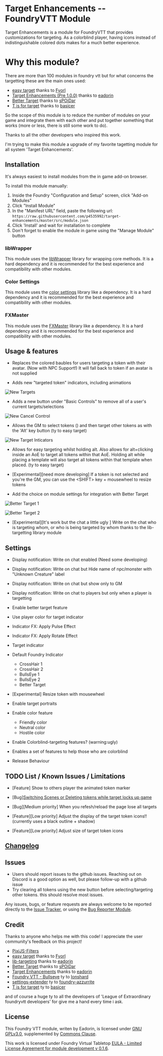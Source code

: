 # Target Enhancements -- FoundryVTT Module

Target Enhancements is a module for FoundryVTT that provides customizations for targeting. As a colorblind player, having icons instead of indistinguishable colored dots makes for a much better experience.

# Why this module?

There are more than 100 modules in foundry vtt but for what concerns the targetting these are the main ones used:

- [easy target](https://bitbucket.org/Fyorl/easy-target/src/master/) thanks to [Fyorl](https://bitbucket.org/%7Beee45cf2-a6e7-43d6-bded-8054de334101%7D/)
- [Target Enhancements (Pre 1.0.0)](https://github.com/eadorin/target-enhancements) thanks to [eadorin](https://github.com/eadorin) 
- [Better Target](https://github.com/sPOiDar/fvtt-module-better-target) thanks to [sPOiDar](https://github.com/sPOiDar/fvtt-module-better-target)
- [T is for target](https://github.com/basicer/foundryvtt-t-is-for-target) thanks to [basicer](https://github.com/basicer)

So the scope of this module is to reduce the number of modules on your game and integrate them with each other and put together something that works (more or less, there is still some work to do).

Thanks to all the other developers who inspired this work.

I'm trying to make this module a upgrade of my favorite tagetting module for all system 'Target Enhancements'.  
## Installation

It's always easiest to install modules from the in game add-on browser.

To install this module manually:
1.  Inside the Foundry "Configuration and Setup" screen, click "Add-on Modules"
2.  Click "Install Module"
3.  In the "Manifest URL" field, paste the following url:
`https://raw.githubusercontent.com/p4535992/target-enhancements/master/src/module.json`
4.  Click 'Install' and wait for installation to complete
5.  Don't forget to enable the module in game using the "Manage Module" button

### libWrapper

This module uses the [libWrapper](https://github.com/ruipin/fvtt-lib-wrapper) library for wrapping core methods. It is a hard dependency and it is recommended for the best experience and compatibility with other modules.

### Color Settings

This module uses the [color settings](https://github.com/ardittristan/VTTColorSettings) library like a dependency. It is a hard dependency and it is recommended for the best experience and compatibility with other modules.

### FXMaster

This module uses the [FXMaster](https://gitlab.com/mesfoliesludiques/foundryvtt-fxmaster) library like a dependency. It is a hard dependency and it is recommended for the best experience and compatibility with other modules.

## Usage & features

- Replaces the colored baubles for users targeting a token with their avatar. (Now with NPC Support!) It will fall back to token if an avatar is not supplied

- Adds new "targeted token" indicators, including animations

![New Targets](./img/screenshot_targets.png?raw=true)

- Adds a new button under "Basic Controls" to remove all of a user's current targets/selections

![New Cancel Control](./img/new_cancel_control.png?raw=true)

- Allows the GM to select tokens (<SELECTED>) and then target other tokens as <SELECTED> with the 'Alt' key button (ty to easy target)
  
![New Target Inticators](./img/screenshot_indicator_crosshair.png?raw=true)

- Allows for easy targeting whilst holding alt. Also allows for alt+clicking inside an AoE to target all tokens within that AoE. Holding alt while placing a template will also target all tokens within that template when placed. (ty to easy target)

- [Experimental][need more developing] If a token is not selected and you're the GM, you can use the &lt;SHIFT&gt; key + mousewheel to resize tokens

- Add the choice on module settings for integration with Better Target

![Better Target 1](./img/better_target_1.png?raw=true)

![Better Target 2](./img/better_target_2.png?raw=true)

- [Experimental][It's work but the chat a little ugly ] Write on the chat who is targeting whom, or who is being targeted by whom thanks to the lib-targetting library module

## Settings

- Display notification: Write on chat enabled (Need some developing)

- Display notification: Write on chat but Hide name of npc/monster with "Unknown Creature" label

- Display notification: Write on chat but show only to GM
	
- Display notification: Write on chat to players but only when a player is targetting
		
- Enable better target feature
       
- Use player color for target indicator

- Indicator FX: Apply Pulse Effect

- Indicator FX: Apply Rotate Effect

- Target indicator

-  Default Foundry Indicator

   -  CrossHair 1
   -  CrossHair 2
   -  BullsEye 1
   -  BullsEye 2
   -  Better Target

- [Experimental] Resize token with mousewheel

- Enable target portraits

- Enable color feature
  
  - Friendly color  
  - Neutral color
  - Hostile color

- Enable Colorblind-targeting features? (warning:ugly)
  
- Enables a set of features to help those who are colorblind

- Release Behaviour

<!----
1. From the Game Settings tab
2. In the 'Game Settings' section, Click 'Configure Settings' (button)
3. Click the 'Module Settings' tab. 
4. Scrol down to the *Target Enhancements* section
5. Select the options that you want and save
-->

## TODO List / Known Issues / Limitations

- [Feature] Show to others player the animated token marker

- [Bug][Switching Scenes or Deleting tokens while target locks up game](https://github.com/eadorin/target-enhancements/issues/31)

- [Bug][Medium priority] When you refesh/reload the page lose all targets

- [Feature][Low priority] Adjust the display of the target token icons!! (currently uses a black outline + shadow)

- [Feature][Low priority] Adjust size of target token icons

## [Changelog](./changelog.md)

## Issues

- Users should report issues to the github issues. Reaching out on Discord is a good option as well, but please follow-up with a github issue
- Try clearing all tokens using the new button before selecting/targeting other tokens. this should resolve most issues.

Any issues, bugs, or feature requests are always welcome to be reported directly to the [Issue Tracker](https://github.com/p4535992/target-enhancements/issues ), or using the [Bug Reporter Module](https://foundryvtt.com/packages/bug-reporter/).

## Credit

Thanks to anyone who helps me with this code! I appreciate the user community's feedback on this project!

- [PixiJS-Filters](https://github.com/pixijs/pixi-filters)
- [easy target](https://bitbucket.org/Fyorl/easy-target/src/master/) thanks to [Fyorl](https://bitbucket.org/%7Beee45cf2-a6e7-43d6-bded-8054de334101%7D/)
- [lib-targeting](https://github.com/eadorin/lib-targeting) thanks to [eadorin](https://github.com/eadorin)
- [Better Target](https://github.com/sPOiDar/fvtt-module-better-target) thanks to [sPOiDar](https://github.com/sPOiDar/fvtt-module-better-target)
- [Target Enhancements](https://github.com/eadorin/target-enhancements) thanks to [eadorin](https://github.com/eadorin)
- [Foundry VTT - Bullseye](https://gitlab.com/Ionshard/foundry-vtt-bullseye) ty to [Ionshard](https://gitlab.com/Ionshard)
- [settings-extender](https://gitlab.com/cswendrowski/settings-extender) ty to [foundry-azzurrite](https://gitlab.com/foundry-azzurite)
- [T is for target](https://github.com/basicer/foundryvtt-t-is-for-target) ty to [basicer](https://github.com/basicer)

and of course a huge ty to all the developers of 'League of Extraordinary foundryvtt developers' for give me a hand every time i ask.

## License
This Foundry VTT module, writen by Eadorin, is licensed under [GNU GPLv3.0](https://www.gnu.org/licenses/gpl-3.0.en.html), supplemented by [Commons Clause](https://commonsclause.com/).

This work is licensed under Foundry Virtual Tabletop [EULA - Limited License Agreement for module development v 0.1.6](http://foundryvtt.com/pages/license.html).
